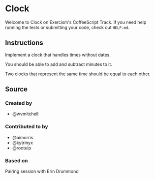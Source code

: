 # Clock

Welcome to Clock on Exercism's CoffeeScript Track.
If you need help running the tests or submitting your code, check out `HELP.md`.

## Instructions

Implement a clock that handles times without dates.

You should be able to add and subtract minutes to it.

Two clocks that represent the same time should be equal to each other.

## Source

### Created by

- @wvmitchell

### Contributed to by

- @aimorris
- @kytrinyx
- @rootulp

### Based on

Pairing session with Erin Drummond